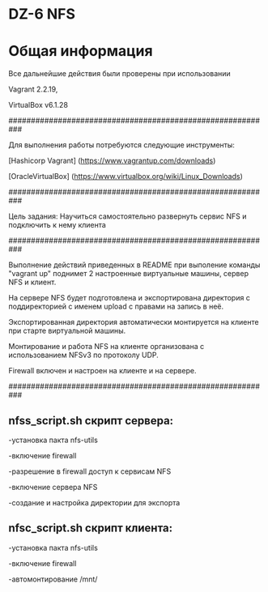 # DZ-6 NFS
# **Общая информация**

Все дальнейшие действия были проверены при использовании

Vagrant 2.2.19, 

VirtualBox v6.1.28

###########################################################

Для выполнения работы потребуются следующие инструменты:

[Hashicorp Vagrant] (https://www.vagrantup.com/downloads)

[OracleVirtualBox] (https://www.virtualbox.org/wiki/Linux_Downloads)

###########################################################

Цель задания: Научиться самостоятельно развернуть сервис NFS и подключить к нему клиента

###########################################################

Выполнение действий приведенных в README при выполение команды "vagrant up" поднимет 2 настроенные виртуальные машины, сервер NFS и клиент.

На сервере NFS будет подготовлена и экспортирована директория с поддиректорией с именем upload с правами на запись в неё.

Экспортированная директория автоматически монтируется на клиенте при старте виртуальной машины.

Монтирование и работа NFS на клиенте организована с использованием NFSv3 по протоколу UDP.

Firewall включен и настроен на клиенте и на сервере.

###########################################################

nfss_script.sh скрипт сервера: 
-----------------------
-установка пакта nfs-utils

-включение firewall

-разрешение в firewall доступ к сервисам NFS

-включение сервера NFS

-создание и настройка директории для экспорта


nfsc_script.sh скрипт клиента:
------------
-установка пакта nfs-utils

-включение firewall

-автомонтирование /mnt/

